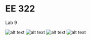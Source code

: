 # EE 322
Lab 9

![alt text](https://github.com/mik1245/EE-322/blob/main/Photos/Lab9/Capture.JPG)
![alt text](https://github.com/mik1245/EE-322/blob/main/Photos/Lab9/Capture1.JPG)
![alt text](https://github.com/mik1245/EE-322/blob/main/Photos/Lab9/Capture2.JPG)
![alt text](https://github.com/mik1245/EE-322/blob/main/Photos/Lab9/Capture3.JPG)


